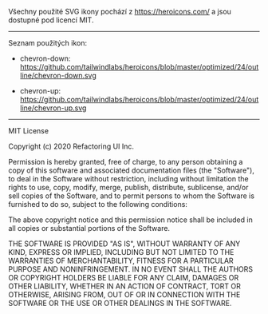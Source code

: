 Všechny použité SVG ikony pochází z https://heroicons.com/ a jsou dostupné pod licencí MIT.

-----

Seznam použitých ikon:

- chevron-down:
https://github.com/tailwindlabs/heroicons/blob/master/optimized/24/outline/chevron-down.svg

- chevron-up:
https://github.com/tailwindlabs/heroicons/blob/master/optimized/24/outline/chevron-up.svg

-----

MIT License

Copyright (c) 2020 Refactoring UI Inc.

Permission is hereby granted, free of charge, to any person obtaining a copy
of this software and associated documentation files (the "Software"), to deal
in the Software without restriction, including without limitation the rights
to use, copy, modify, merge, publish, distribute, sublicense, and/or sell
copies of the Software, and to permit persons to whom the Software is
furnished to do so, subject to the following conditions:

The above copyright notice and this permission notice shall be included in all
copies or substantial portions of the Software.

THE SOFTWARE IS PROVIDED "AS IS", WITHOUT WARRANTY OF ANY KIND, EXPRESS OR
IMPLIED, INCLUDING BUT NOT LIMITED TO THE WARRANTIES OF MERCHANTABILITY,
FITNESS FOR A PARTICULAR PURPOSE AND NONINFRINGEMENT. IN NO EVENT SHALL THE
AUTHORS OR COPYRIGHT HOLDERS BE LIABLE FOR ANY CLAIM, DAMAGES OR OTHER
LIABILITY, WHETHER IN AN ACTION OF CONTRACT, TORT OR OTHERWISE, ARISING FROM,
OUT OF OR IN CONNECTION WITH THE SOFTWARE OR THE USE OR OTHER DEALINGS IN THE
SOFTWARE.
